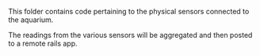 This folder contains code pertaining to the physical sensors connected to the aquarium.

The readings from the various sensors will be aggregated and then posted to a remote rails app.

